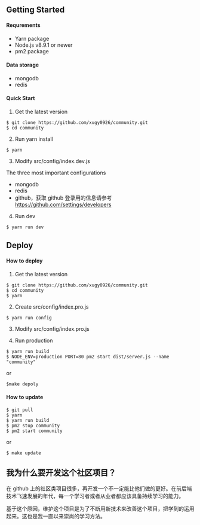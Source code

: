 ## Getting Started

#### Requrements

- Yarn package 
- Node.js v8.9.1 or newer
- pm2 package

#### Data storage

- mongodb
- redis

#### Quick Start

1. Get the latest version

```
$ git clone https://github.com/xugy0926/community.git
$ cd community
```

2. Run yarn install

```
$ yarn
```

3. Modify src/config/index.dev.js

The three most important configurations

- mongodb
- redis
- github，获取 github 登录用的信息请参考 https://github.com/settings/developers

4. Run dev

```
$ yarn run dev
```

## Deploy

#### How to deploy

1. Get the latest version

```
$ git clone https://github.com/xugy0926/community.git
$ cd community
$ yarn
```

2. Create src/config/index.pro.js

```
$ yarn run config
```

3. Modify src/config/index.pro.js

4. Run production

```
$ yarn run build
$ NODE_ENV=production PORT=80 pm2 start dist/server.js --name "community"
```

or

```
$make depoly
```

#### How to update

```
$ git pull
$ yarn
$ yarn run build
$ pm2 stop community
$ pm2 start community
```

or

```
$ make update
```

## 我为什么要开发这个社区项目？

在 github 上的社区类项目很多，再开发一个不一定能比他们做的更好。在前后端技术飞速发展的年代，每一个学习者或者从业者都应该具备持续学习的能力。

基于这个原因，维护这个项目是为了不断用新技术来改善这个项目，把学到的运用起来。这也是我一直以来崇尚的学习方法。
